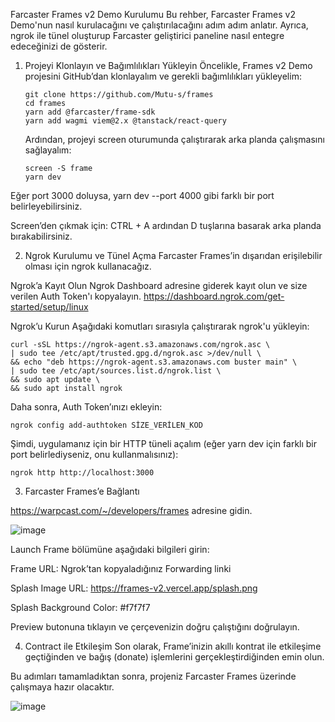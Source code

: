 Farcaster Frames v2 Demo Kurulumu
Bu rehber, Farcaster Frames v2 Demo'nun nasıl kurulacağını ve çalıştırılacağını adım adım anlatır. Ayrıca, ngrok ile tünel oluşturup Farcaster geliştirici paneline nasıl entegre edeceğinizi de gösterir.

1. Projeyi Klonlayın ve Bağımlılıkları Yükleyin
Öncelikle, Frames v2 Demo projesini GitHub’dan klonlayalım ve gerekli bağımlılıkları yükleyelim:

       git clone https://github.com/Mutu-s/frames
       cd frames
       yarn add @farcaster/frame-sdk
       yarn add wagmi viem@2.x @tanstack/react-query

   Ardından, projeyi screen oturumunda çalıştırarak arka planda çalışmasını sağlayalım:

       screen -S frame
       yarn dev

Eğer port 3000 doluysa, yarn dev --port 4000 gibi farklı bir port belirleyebilirsiniz.

Screen’den çıkmak için:
CTRL + A ardından D tuşlarına basarak arka planda bırakabilirsiniz.

2. Ngrok Kurulumu ve Tünel Açma
Farcaster Frames’in dışarıdan erişilebilir olması için ngrok kullanacağız.

Ngrok’a Kayıt Olun
Ngrok Dashboard adresine giderek kayıt olun ve size verilen Auth Token'ı kopyalayın.
https://dashboard.ngrok.com/get-started/setup/linux

 Ngrok’u Kurun
Aşağıdaki komutları sırasıyla çalıştırarak ngrok'u yükleyin:

    curl -sSL https://ngrok-agent.s3.amazonaws.com/ngrok.asc \
    | sudo tee /etc/apt/trusted.gpg.d/ngrok.asc >/dev/null \
    && echo "deb https://ngrok-agent.s3.amazonaws.com buster main" \
    | sudo tee /etc/apt/sources.list.d/ngrok.list \
    && sudo apt update \
    && sudo apt install ngrok

Daha sonra, Auth Token’ınızı ekleyin:


    ngrok config add-authtoken SİZE_VERİLEN_KOD
    

Şimdi, uygulamanız için bir HTTP tüneli açalım (eğer yarn dev için farklı bir port belirlediyseniz, onu kullanmalısınız):


    ngrok http http://localhost:3000
    
    
3. Farcaster Frames’e Bağlantı

 https://warpcast.com/~/developers/frames    adresine gidin.

 
   ![image](https://github.com/user-attachments/assets/aeea3d2a-a9b3-4b6d-b3e5-f1befea61ffb)


Launch Frame bölümüne aşağıdaki bilgileri girin:

Frame URL: Ngrok’tan kopyaladığınız Forwarding linki

Splash Image URL: https://frames-v2.vercel.app/splash.png

Splash Background Color: #f7f7f7

Preview butonuna tıklayın ve çerçevenizin doğru çalıştığını doğrulayın.


 4. Contract ile Etkileşim
Son olarak, Frame’inizin akıllı kontrat ile etkileşime geçtiğinden ve bağış (donate) işlemlerini gerçekleştirdiğinden emin olun.

Bu adımları tamamladıktan sonra, projeniz Farcaster Frames üzerinde çalışmaya hazır olacaktır.


 ![image](https://github.com/user-attachments/assets/ebab2301-bed4-46e3-815c-fa063659f165)

